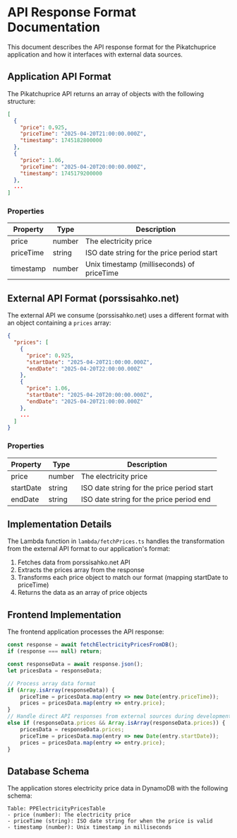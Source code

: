 # API Response Format Documentation

This document describes the API response format for the Pikatchuprice application and how it interfaces with external data sources.

## Application API Format

The Pikatchuprice API returns an array of objects with the following structure:

```json
[
  {
    "price": 0.925,
    "priceTime": "2025-04-20T21:00:00.000Z",
    "timestamp": 1745182800000
  },
  {
    "price": 1.06,
    "priceTime": "2025-04-20T20:00:00.000Z",
    "timestamp": 1745179200000
  },
  ...
]
```

### Properties

| Property   | Type    | Description                                  |
|------------|---------|----------------------------------------------|
| price      | number  | The electricity price                        |
| priceTime  | string  | ISO date string for the price period start   |
| timestamp  | number  | Unix timestamp (milliseconds) of priceTime   |

## External API Format (porssisahko.net)

The external API we consume (porssisahko.net) uses a different format with an object containing a `prices` array:

```json
{
  "prices": [
    {
      "price": 0.925,
      "startDate": "2025-04-20T21:00:00.000Z",
      "endDate": "2025-04-20T22:00:00.000Z"
    },
    {
      "price": 1.06,
      "startDate": "2025-04-20T20:00:00.000Z",
      "endDate": "2025-04-20T21:00:00.000Z"
    },
    ...
  ]
}
```

### Properties

| Property   | Type    | Description                                  |
|------------|---------|----------------------------------------------|
| price      | number  | The electricity price                        |
| startDate  | string  | ISO date string for the price period start   |
| endDate    | string  | ISO date string for the price period end     |

## Implementation Details

The Lambda function in `lambda/fetchPrices.ts` handles the transformation from the external API format to our application's format:

1. Fetches data from porssisahko.net API
2. Extracts the prices array from the response
3. Transforms each price object to match our format (mapping startDate to priceTime)
4. Returns the data as an array of price objects

## Frontend Implementation

The frontend application processes the API response:

```javascript
const response = await fetchElectricityPricesFromDB();
if (response === null) return;

const responseData = await response.json();
let pricesData = responseData;

// Process array data format
if (Array.isArray(responseData)) {
    priceTime = pricesData.map(entry => new Date(entry.priceTime));
    prices = pricesData.map(entry => entry.price);
} 
// Handle direct API responses from external sources during development
else if (responseData.prices && Array.isArray(responseData.prices)) {
    pricesData = responseData.prices;
    priceTime = pricesData.map(entry => new Date(entry.startDate));
    prices = pricesData.map(entry => entry.price);
}
```

## Database Schema

The application stores electricity price data in DynamoDB with the following schema:

```
Table: PPElectricityPricesTable
- price (number): The electricity price
- priceTime (string): ISO date string for when the price is valid
- timestamp (number): Unix timestamp in milliseconds
``` 
